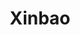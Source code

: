 ---
layout: place
title: "Xinbao"
permalink: /new-york/jamaica/xinbao.html
stateAbbr: NY
stateName: New York
cityName: Jamaica
place_id: ChIJI14DKsFmwokRzOwOx0OfdbM
photos:
  - name: >-
      places/ChIJI14DKsFmwokRzOwOx0OfdbM/photos/AeeoHcKnyOxe8PsBqq7xqChq0CwrpBcCzkyQO_8RichRk2oSAel3ZB4rZCi-ZG_RetCI7jnzdeXW6Yoccqb8r-dXTL4aY8ze0m1YnfnDNA4R8Uyth7NU4TYrRW4GBi2OICysnKhdnPMlJRjFnPHDgOQmWhG0YwtnJ5yBo-atxfr3M3ALWtVMiav-MaWlV8dvXujFRilzbTjsZezfDAsD50gplWxSn7S2o8FrFOGjLOZO6OxkOpaiBAq-P2kiaYofcYkPg1JIcKjC39Ff9ebtorbB-_pW_zQFxAnx0xRbqsQWQj3cDiTr-NF1LENc8N0I0DXlOFV87Pt-WR_2JcnkqFeIwaNJ3dbiaTp5iuWXo77B3bO_aySHiFBEgGlnEckQ8UoZ9s1rQM8N9Tevg6il4VAfy9ndgiXpQZH4pz5uZ9U1jCpLZwc
    widthPx: 1920
    heightPx: 1080
    authorAttributions:
      - displayName: Jephte D. Israel Rene
        uri: https://maps.google.com/maps/contrib/101436200102560726366
        photoUri: >-
          https://lh3.googleusercontent.com/a-/ALV-UjU_fBfey5DTdEE-Ysmr0hQmkYG9DS5z6Zx5soAchr8OsVWBqGM=s100-p-k-no-mo
    flagContentUri: >-
      https://www.google.com/local/imagery/report/?cb_client=maps_api_places.places_api&image_key=!1e10!2sCIHM0ogKEICAgIDx6KKr_AE&hl=en-US
    googleMapsUri: >-
      https://www.google.com/maps/place//data=!3m4!1e2!3m2!1sCIHM0ogKEICAgIDx6KKr_AE!2e10!4m2!3m1!1s0x89c266c12a035e23:0xb3759f43c70eeccc
  - name: >-
      places/ChIJI14DKsFmwokRzOwOx0OfdbM/photos/AeeoHcIMasn1j5q5aRmdBOI32DZqaY94J-HFrhTOB1EoJq-tygTttgxZDpgDaEBt7UnU3HcFdV9NXGH4zNPlELjr2uWHnDBun25JtrMIEVLvoL2mexHQFARc2xSsggexgvBUADJaZJ3TP5WMsOz3Tr4Jbk8phdr_9lqjwRgMnM5enqK5k7_UWM99oSUYhB_VLrzAbMYIyAKS8V1-6YiEUnQ6TDWOYPav1Lk2p8ZjZTRS9yB-ogfmbRUhebOmi0HSCSLCQ7okC9YQRMh6ehQUHFRjyMJolamMu26C1_8XbJKXXySeCjJdwk59jkRvjM2am-GgpDBi9SeHpN65Mc_O0DFo5a6EQEW-jPKHvoAGrjbdMEhllHzDeEUZBQBtzAx3Ga_YQkKg3GHtzcpazBlrSxptW5r7RLpHBZUWM1298lKEx4XRPA
    widthPx: 1080
    heightPx: 1920
    authorAttributions:
      - displayName: leon dong
        uri: https://maps.google.com/maps/contrib/104483978814732667770
        photoUri: >-
          https://lh3.googleusercontent.com/a-/ALV-UjWEUwudBZYI2Gb00QbwWdfCcpDr_KuBLOMgFocZyX665jDVi9k=s100-p-k-no-mo
    flagContentUri: >-
      https://www.google.com/local/imagery/report/?cb_client=maps_api_places.places_api&image_key=!1e10!2sCIHM0ogKEICAgICz3MqFDw&hl=en-US
    googleMapsUri: >-
      https://www.google.com/maps/place//data=!3m4!1e2!3m2!1sCIHM0ogKEICAgICz3MqFDw!2e10!4m2!3m1!1s0x89c266c12a035e23:0xb3759f43c70eeccc
  - name: >-
      places/ChIJI14DKsFmwokRzOwOx0OfdbM/photos/AeeoHcIoIBSaZo7yi8aePC93NGk7A3T7fYNY7q0USgNpEy7UMhDxTF5WCjd3ZWnfCWAhi6fOmQKtYwWvjig3xHUWEDOLCoLs_TNDjQZM0DYzG2Cy5FUr7N_kW5F2JUDSZW_OzV6L6WEhhEk4VtWCl8p2tRrH-sQjyZl4Xrt_ruliokRs8WbTw9fjON0ZrTLBcIMIGCMHj1Op68wZ-rYpKrGAYy-yuZuElHk-txdY-IxSTJwzBlBLvgotzxK5IUa40YCFgNyja5GgW8zx78WriyBfj5hXIt85gLqPpyI3wEzmemavI23L3LkE7fpWqqDNyVNLWnIA8mK1WcwKHmHrHPvL5o4g3Ip_ZLmxpMyQSSIyQKpywRHk0wSgb-pKt-WMjkfCwn4pE9odkuPWAGSFLAm-QqWlVqtsIlQoo4wyoJvcVwletg
    widthPx: 3000
    heightPx: 4000
    authorAttributions:
      - displayName: Darell Blackman
        uri: https://maps.google.com/maps/contrib/104989448294386714538
        photoUri: >-
          https://lh3.googleusercontent.com/a-/ALV-UjVjEozdot_JgGqiUc0cV_zUJm7MLuwUmdFqLD15n5-EOSll5mae=s100-p-k-no-mo
    flagContentUri: >-
      https://www.google.com/local/imagery/report/?cb_client=maps_api_places.places_api&image_key=!1e10!2sCIHM0ogKEICAgIDus6qDYQ&hl=en-US
    googleMapsUri: >-
      https://www.google.com/maps/place//data=!3m4!1e2!3m2!1sCIHM0ogKEICAgIDus6qDYQ!2e10!4m2!3m1!1s0x89c266c12a035e23:0xb3759f43c70eeccc
  - name: >-
      places/ChIJI14DKsFmwokRzOwOx0OfdbM/photos/AeeoHcIiWhMqS2Z82Ml0z8SOG69bjGkN0hpA_dos5RE98OmevzyKE1apqrfi56kT3xTgij0MB2lEEbQB4ROpKoxW5t7HfDQ7OCGWpd9himewqzTHzmQthOlKnHvCzfhGMyhhpHAShzKG2Aad6DNyYtrYCpJp2zgdxaZG7cG4cWl1LP6IsmvUKlEyhkX-hnn7riPwna5nKIrzSDLNxeVPwf6o7fAXBF0aAvKCg2gpejWUEeQVn9YVxRNGt7n0dy6tOz7WoH5qeqaul4I5zBTC9vaJoIHJqdTNZLIg9rVmU9tP5vfUCLXvI5Fb6Mh2gF6QEkfbpwpV_c5JhJjmS76HwxZK1svFKrdwb7VnNXsTxWzXVr_pbprDolQ1fac5OpqdbR0RPjygMvNSgfLp7S09g0q73vYh6bgesZat0IpnjooUoc_UCw
    widthPx: 1572
    heightPx: 2076
    authorAttributions:
      - displayName: ny suits
        uri: https://maps.google.com/maps/contrib/100951283757727677308
        photoUri: >-
          https://lh3.googleusercontent.com/a/ACg8ocLCO9O8RlHvY6i6bLqJBb9Id0St1_3Ou_fNa5aoQHQc664iyA=s100-p-k-no-mo
    flagContentUri: >-
      https://www.google.com/local/imagery/report/?cb_client=maps_api_places.places_api&image_key=!1e10!2sCIHM0ogKEICAgID95_uPfA&hl=en-US
    googleMapsUri: >-
      https://www.google.com/maps/place//data=!3m4!1e2!3m2!1sCIHM0ogKEICAgID95_uPfA!2e10!4m2!3m1!1s0x89c266c12a035e23:0xb3759f43c70eeccc
  - name: >-
      places/ChIJI14DKsFmwokRzOwOx0OfdbM/photos/AeeoHcJNGXSEecdqFLX-porXGoexc_3sbyaM37AohP8E8ya04LheWFHb_98wUq7GRfOgi0DL4MjWpDbH62eX6hhGZW2pBj0GhmFZsCtnpc9aGowDHQ3sK-h6MW0T-O8YTwpEwKCPGlnQ62rEY3-ICKDABErME4fkJtTFCuzWCpEXekBlqiKvuHrhab8ZDOZZ4nPX_CtHlRYvj1_x6q5pWihkMwHT7PP7cRSjOjAgnuA0hnNEreXE1rrOMEINdT2-Dxc_zlF0IgN46oyvhHo1-NtWByYFCYnYoJmyHp2KWo2kygL9Ase2RH6Q_39-DVND_iEdocgG4X0cfV4D59Z9TNIDObFAOgygrgUypMH4evQTfK2LCj73kHYOEwH_wTRJa8x642-ne9GBk2aw08NlPbv-o8NPc2w-ghq8r0qnVMTo4Y4
    widthPx: 1592
    heightPx: 2048
    authorAttributions:
      - displayName: ny suits
        uri: https://maps.google.com/maps/contrib/100951283757727677308
        photoUri: >-
          https://lh3.googleusercontent.com/a/ACg8ocLCO9O8RlHvY6i6bLqJBb9Id0St1_3Ou_fNa5aoQHQc664iyA=s100-p-k-no-mo
    flagContentUri: >-
      https://www.google.com/local/imagery/report/?cb_client=maps_api_places.places_api&image_key=!1e10!2sCIHM0ogKEICAgID95_uPPA&hl=en-US
    googleMapsUri: >-
      https://www.google.com/maps/place//data=!3m4!1e2!3m2!1sCIHM0ogKEICAgID95_uPPA!2e10!4m2!3m1!1s0x89c266c12a035e23:0xb3759f43c70eeccc
  - name: >-
      places/ChIJI14DKsFmwokRzOwOx0OfdbM/photos/AeeoHcKbQQ2gw4sGKzcOWKn9glr6RgiZHIrgAb8z502n4w3e96JonZU7M7tx8cT2miwZ3PUG_9BNR4fTeJ-4fBqult497pREl9LSQXb_dK1B7wAqQc3SppJVne48zsou-H0KJexpO6NBYnspzhGy-0UlzUmuTW0ohK73ECvUH-Nahx9GfbLixKw75WqJtZst5izBvBFw3QuHXLme4Cxz4IrdI9JPoOBP6NcZZ2hmAGRatItQLm5IKcOtQlhDjdYEUXVEkfQfuLdvzkBiDpGjYhkU1cUxwiwPIidamlw8BlDyHDMXGtDF7DGLrx-LIKd5BF4Gk8x4CGxsOtqRmalHDpN7arg9hm9Er8M5T1PFShpI-l6VQQsAEk7ZzMDkeEsWr6fhNgokU9_v7I830rmm9P7P268G4EUUDmuBkRiYh-jPaptVig
    widthPx: 3024
    heightPx: 4032
    authorAttributions:
      - displayName: Elaine Stroughton
        uri: https://maps.google.com/maps/contrib/114792524188713964444
        photoUri: >-
          https://lh3.googleusercontent.com/a-/ALV-UjWT7zo25z4KXdr-UeCWXUiAOeVfbiJ6Jyz827POBzdptuQjrsBbig=s100-p-k-no-mo
    flagContentUri: >-
      https://www.google.com/local/imagery/report/?cb_client=maps_api_places.places_api&image_key=!1e10!2sCIHM0ogKEICAgIDE4YOWXw&hl=en-US
    googleMapsUri: >-
      https://www.google.com/maps/place//data=!3m4!1e2!3m2!1sCIHM0ogKEICAgIDE4YOWXw!2e10!4m2!3m1!1s0x89c266c12a035e23:0xb3759f43c70eeccc
  - name: >-
      places/ChIJI14DKsFmwokRzOwOx0OfdbM/photos/AeeoHcIZ-Yq5vu67hw7FqlboJHc2UgRNo4dxZHqqWma0vMzDzB4g4MvK4xFWmOEUtS3AgMfWM10iix3m98QFMytRONrkIfUot9YsaFw2JIqc_NPzKXVvhI4bDHO6-jrZ-BuVExboRpR2rHiR88AunCtrCLHyeWAanVLN1NaBzpSYQY2L2-vy_7rfW_kTiKKit7rVH41X-bSK7wjOcPH8ZyfJYAOsmFhXbnJ2IEswga7uMBde2P-czxFSD44Sl7uKj-vnMGkz0djnukDVActMB3WLB0UJunAXlKJX70rdlDLQOOQ1p_I0H-D8pp0NxNAoVnIqbC4OWDmqhGcC0YgpIhWsBp1SX2I9mRapXPe5e5atFaaO05o_bPPEhPQvZcx3dQ8nFmczbjnSEVVE5R9H_dqfcFGGnZE_Z7jV9mKAy9QpSLgpfw
    widthPx: 3024
    heightPx: 4032
    authorAttributions:
      - displayName: Elaine Stroughton
        uri: https://maps.google.com/maps/contrib/114792524188713964444
        photoUri: >-
          https://lh3.googleusercontent.com/a-/ALV-UjWT7zo25z4KXdr-UeCWXUiAOeVfbiJ6Jyz827POBzdptuQjrsBbig=s100-p-k-no-mo
    flagContentUri: >-
      https://www.google.com/local/imagery/report/?cb_client=maps_api_places.places_api&image_key=!1e10!2sCIHM0ogKEICAgIDE4YOWfw&hl=en-US
    googleMapsUri: >-
      https://www.google.com/maps/place//data=!3m4!1e2!3m2!1sCIHM0ogKEICAgIDE4YOWfw!2e10!4m2!3m1!1s0x89c266c12a035e23:0xb3759f43c70eeccc
  - name: >-
      places/ChIJI14DKsFmwokRzOwOx0OfdbM/photos/AeeoHcIQAg19OUadswAV4HiR3g5VQY8J-ULV554ncZgpwE4yO4qMm-k-8aNW848Pkv8sMNzxQoBJH4QdyN_L9e9Ef4wZsgjuYG5EdL6Zk7L022x2qJ8GmC29B3tutkmD2EmF_aVKd0lO2x7YeOLAv_EpGb2yUhWjeTaB__HBZqoIpNzJN-JCIsX4qUn0J2bEuPQoG0oJ18IqPPpdvql9wfQLL6rT-q9SqBO4KQRiRjdGs3HtHHecHdo8doYLK7ezACKMD36V-r8Vg1fI7GlxB9V5cC-u2tWBhIOmqxAgWJjUBLWTTrnS_2Mpc2jLlSM5HEocShl9IrDhn2mGzbaLfsSqAR35rw0Opx9cQ1vhaYt6QsQw6D3YoEBUQbOO6Unl4rm1Bk_CQwCqi_hDVUHHWKcgnjsqfiN-tg9Sd_gA3MnguP-dgQ
    widthPx: 4032
    heightPx: 2268
    authorAttributions:
      - displayName: norman jones
        uri: https://maps.google.com/maps/contrib/117112393355190360691
        photoUri: >-
          https://lh3.googleusercontent.com/a-/ALV-UjVvH6azjTqY58xwORA7Qni2CLx4r5FGZa8cvXsgW4FbFvTJPZJbWA=s100-p-k-no-mo
    flagContentUri: >-
      https://www.google.com/local/imagery/report/?cb_client=maps_api_places.places_api&image_key=!1e10!2sCIHM0ogKEICAgICqs6Xhbw&hl=en-US
    googleMapsUri: >-
      https://www.google.com/maps/place//data=!3m4!1e2!3m2!1sCIHM0ogKEICAgICqs6Xhbw!2e10!4m2!3m1!1s0x89c266c12a035e23:0xb3759f43c70eeccc
  - name: >-
      places/ChIJI14DKsFmwokRzOwOx0OfdbM/photos/AeeoHcLI2PWPRC0KSFbJ1GTm4-QAr7u5Q_bPuwpwi-CfSCo8NlJqlVEiYFLz0PYL7Q7QQUfeJHLPBD8T5IppU8appS2DSUxrQ4_obx8E-qi7xpXOS7AcfIwi43I7-EdVcwgRZDAh96G9nrFljblFJWgRQ_dVS2sU6Y8Oow0IAeJUmNFt8jG6Sgdziwxd2s_VotnMGnh5oYJmEU8Mxlh16MvrHwoEXD9tELq1HI3JAcWSDxvVGw1VblOlGPuQpe0ZnlAXOwknBlXPprvu0gUojbsmZB_tggVX_RyqSaLdRxBeEOD-l6XchVTnJ4-k9aLAeP3VqUvNNdoTp3QThI9qy4wdMBl8Y6h5iVGhUo_y4A6yDe8Y9Q_QWqQZH6GFg0qdLBplItK_76Yag4PiLOs5OLJ9Ak1jEUfXSj7xucQBXYuIHHz1-A
    widthPx: 3000
    heightPx: 4000
    authorAttributions:
      - displayName: Darell Blackman
        uri: https://maps.google.com/maps/contrib/104989448294386714538
        photoUri: >-
          https://lh3.googleusercontent.com/a-/ALV-UjVjEozdot_JgGqiUc0cV_zUJm7MLuwUmdFqLD15n5-EOSll5mae=s100-p-k-no-mo
    flagContentUri: >-
      https://www.google.com/local/imagery/report/?cb_client=maps_api_places.places_api&image_key=!1e10!2sCIHM0ogKEICAgIDus6qDCQ&hl=en-US
    googleMapsUri: >-
      https://www.google.com/maps/place//data=!3m4!1e2!3m2!1sCIHM0ogKEICAgIDus6qDCQ!2e10!4m2!3m1!1s0x89c266c12a035e23:0xb3759f43c70eeccc
  - name: >-
      places/ChIJI14DKsFmwokRzOwOx0OfdbM/photos/AeeoHcLxtgdyx4QCeemup0JCG68nqak997iMS9S5VU-UkizyQT_eKgr65L_PYTgl5471eiud-D_3li-OL6z8ij7hmwK32oK9VtGFvtVlj3-jSv4wciCnAegKJBccB1QmrBxECBL14g3mnivCEV3tabi4nqLbk7gytnPZUU7NJoub7d2pesJGcDAW1Q2wt6hsw4z4HuksRH_P_s0xR5xSqYw1Sh_dy8_AZ3EPBHxE4xFohevAeT_HgD2kcXxXWuOVKLEGh_Zv0i9L4IYMJJkhfSl0-Bx7YYC91yAWB7CnMSnddudh1XYWsw0FK11ekhPu-KIJb-3BBZfz5tWm1QTdkeS7NkWxeU9K1_rS6h6No0asgK3DPZ9eAN26e2zoKG2CQt1pjTv-OWkMlbciBx_b3eDq64lzAaEHdqoKff4EUUzRntIzrCY
    widthPx: 2448
    heightPx: 3264
    authorAttributions:
      - displayName: Tongy Lu
        uri: https://maps.google.com/maps/contrib/102420894585078102813
        photoUri: >-
          https://lh3.googleusercontent.com/a/ACg8ocIvfMrGDKtnU2ujQABG43aNkk8Rp01NikPPPgUWBz2EenNReQ=s100-p-k-no-mo
    flagContentUri: >-
      https://www.google.com/local/imagery/report/?cb_client=maps_api_places.places_api&image_key=!1e10!2sCIHM0ogKEICAgIC4w5mDowE&hl=en-US
    googleMapsUri: >-
      https://www.google.com/maps/place//data=!3m4!1e2!3m2!1sCIHM0ogKEICAgIC4w5mDowE!2e10!4m2!3m1!1s0x89c266c12a035e23:0xb3759f43c70eeccc
address: 13742 Guy R Brewer Blvd, Jamaica, NY 11434, USA
street: 13742 Guy R Brewer Blvd
city: Jamaica
state: NY
zip: '11434'
country: USA
neighborhood: Jamaica
latitude: '40.670916'
longitude: '-73.774127'
accessibility_options: null
business_status: OPERATIONAL
name: Xinbao
google_maps_links:
  directionsUri: >-
    https://www.google.com/maps/dir//''/data=!4m7!4m6!1m1!4e2!1m2!1m1!1s0x89c266c12a035e23:0xb3759f43c70eeccc!3e0
  placeUri: https://maps.google.com/?cid=12931417018515516620
  writeAReviewUri: >-
    https://www.google.com/maps/place//data=!4m3!3m2!1s0x89c266c12a035e23:0xb3759f43c70eeccc!12e1
  reviewsUri: >-
    https://www.google.com/maps/place//data=!4m4!3m3!1s0x89c266c12a035e23:0xb3759f43c70eeccc!9m1!1b1
  photosUri: >-
    https://www.google.com/maps/place//data=!4m3!3m2!1s0x89c266c12a035e23:0xb3759f43c70eeccc!10e5
primary_type: Chinese Restaurant
opening_hours:
  regular: null
  current: null
secondary_opening_hours:
  regular:
    weekdayDescriptions: null
    type: null
  current:
    weekdayDescriptions: null
    type: null
phone: (718) 977-8989
price_level: PRICE_LEVEL_INEXPENSIVE
price_range: null
rating: '3.6'
rating_count: 136
website: null
description: null
reviews:
  - name: >-
      places/ChIJI14DKsFmwokRzOwOx0OfdbM/reviews/ChdDSUhNMG9nS0VJQ0FnSUN2cXVTWXV3RRAB
    relativePublishTimeDescription: 4 months ago
    rating: 1
    text:
      text: >-
        Was trying to order delivery she said it's out of range but I told her
        is 5min away. She acted like she couldn't  put a dam adress down.
        Pretended not to know. Simplest thing to do I had to say it 7 times even
        said it very slowly. I just hang up but hey I hope this present was
        worth it.
      languageCode: en
    originalText:
      text: >-
        Was trying to order delivery she said it's out of range but I told her
        is 5min away. She acted like she couldn't  put a dam adress down.
        Pretended not to know. Simplest thing to do I had to say it 7 times even
        said it very slowly. I just hang up but hey I hope this present was
        worth it.
      languageCode: en
    authorAttribution:
      displayName: Orlando Florida
      uri: https://www.google.com/maps/contrib/108013170907621576723/reviews
      photoUri: >-
        https://lh3.googleusercontent.com/a/ACg8ocLai8eJQOgPS_1_ayiIdzr55LP26OsW9c3RPoR43chj2Dn_5g=s128-c0x00000000-cc-rp-mo
    publishTime: '2024-12-10T01:49:49.218145Z'
    flagContentUri: >-
      https://www.google.com/local/review/rap/report?postId=ChdDSUhNMG9nS0VJQ0FnSUN2cXVTWXV3RRAB&d=17924085&t=1
    googleMapsUri: >-
      https://www.google.com/maps/reviews/data=!4m6!14m5!1m4!2m3!1sChdDSUhNMG9nS0VJQ0FnSUN2cXVTWXV3RRAB!2m1!1s0x89c266c12a035e23:0xb3759f43c70eeccc
  - name: >-
      places/ChIJI14DKsFmwokRzOwOx0OfdbM/reviews/ChdDSUhNMG9nS0VJQ0FnTURBMjlDSXFBRRAB
    relativePublishTimeDescription: 2 months ago
    rating: 1
    text:
      text: >-
        Delivery took more than an hour!!!! Not good service AT ALL!! It’s very
        unfortunate because the food is very tasty!l but this makes me want to
        not order from here ever again!!
      languageCode: en
    originalText:
      text: >-
        Delivery took more than an hour!!!! Not good service AT ALL!! It’s very
        unfortunate because the food is very tasty!l but this makes me want to
        not order from here ever again!!
      languageCode: en
    authorAttribution:
      displayName: CELESTIALBEAUTY_BYADILAH
      uri: https://www.google.com/maps/contrib/114216622886016103302/reviews
      photoUri: >-
        https://lh3.googleusercontent.com/a-/ALV-UjUbA0tC-CObr9S3nkGwW716hgY3BghmscU23xT7KKxZfDHn0U9l=s128-c0x00000000-cc-rp-mo
    publishTime: '2025-02-12T02:54:53.145639Z'
    flagContentUri: >-
      https://www.google.com/local/review/rap/report?postId=ChdDSUhNMG9nS0VJQ0FnTURBMjlDSXFBRRAB&d=17924085&t=1
    googleMapsUri: >-
      https://www.google.com/maps/reviews/data=!4m6!14m5!1m4!2m3!1sChdDSUhNMG9nS0VJQ0FnTURBMjlDSXFBRRAB!2m1!1s0x89c266c12a035e23:0xb3759f43c70eeccc
  - name: >-
      places/ChIJI14DKsFmwokRzOwOx0OfdbM/reviews/ChZDSUhNMG9nS0VJQ0FnSUR4Nk1LSGJREAE
    relativePublishTimeDescription: a year ago
    rating: 1
    text:
      text: >-
        Explain to me how  I said plain broccoli  with a side of sesame chicken,
        and my food comes with  full rice. I used to love this place but only
        thing  they care about is the money nothing
      languageCode: en
    originalText:
      text: >-
        Explain to me how  I said plain broccoli  with a side of sesame chicken,
        and my food comes with  full rice. I used to love this place but only
        thing  they care about is the money nothing
      languageCode: en
    authorAttribution:
      displayName: Jephte D. Israel Rene
      uri: https://www.google.com/maps/contrib/101436200102560726366/reviews
      photoUri: >-
        https://lh3.googleusercontent.com/a-/ALV-UjU_fBfey5DTdEE-Ysmr0hQmkYG9DS5z6Zx5soAchr8OsVWBqGM=s128-c0x00000000-cc-rp-mo-ba2
    publishTime: '2023-05-31T20:46:31.102505Z'
    flagContentUri: >-
      https://www.google.com/local/review/rap/report?postId=ChZDSUhNMG9nS0VJQ0FnSUR4Nk1LSGJREAE&d=17924085&t=1
    googleMapsUri: >-
      https://www.google.com/maps/reviews/data=!4m6!14m5!1m4!2m3!1sChZDSUhNMG9nS0VJQ0FnSUR4Nk1LSGJREAE!2m1!1s0x89c266c12a035e23:0xb3759f43c70eeccc
  - name: >-
      places/ChIJI14DKsFmwokRzOwOx0OfdbM/reviews/ChdDSUhNMG9nS0VJQ0FnSURoOUo2MnV3RRAB
    relativePublishTimeDescription: 2 years ago
    rating: 4
    text:
      text: >-
        Xin Bao is my local Chinese takeout spot & I order nearly every day for
        lunch.

        The veggies have great variety and are never overcooked, the "House"
        brown sauce isn't too salty, & the protein always tastes great!

        My 2 favorites are the shrimp with broccoli & the beef with mixed
        veggies (they also offer "Chinese veggies" as an option, always clarify
        which one you want). Sometimes I order my special: beef with onions and
        mushrooms (not on the menu).

        Xin Bao is reasonably priced, though they have a slightly more expensive
        dinner menu.

        I always get the hot mustard & "duck sauce"

        and egg roll with my meal.

        Politeness goes a long way, treating the people at the window
        respectfully & politely has never caused any issues for me with their
        customer service or willingness to make changes to the food I order.


        Food 4.5/5

        Service 4/5

        Ease of ordering 5/5

        Menu options 4.7/5


        **I recommend calling your order in first & having them confirm it.
      languageCode: en
    originalText:
      text: >-
        Xin Bao is my local Chinese takeout spot & I order nearly every day for
        lunch.

        The veggies have great variety and are never overcooked, the "House"
        brown sauce isn't too salty, & the protein always tastes great!

        My 2 favorites are the shrimp with broccoli & the beef with mixed
        veggies (they also offer "Chinese veggies" as an option, always clarify
        which one you want). Sometimes I order my special: beef with onions and
        mushrooms (not on the menu).

        Xin Bao is reasonably priced, though they have a slightly more expensive
        dinner menu.

        I always get the hot mustard & "duck sauce"

        and egg roll with my meal.

        Politeness goes a long way, treating the people at the window
        respectfully & politely has never caused any issues for me with their
        customer service or willingness to make changes to the food I order.


        Food 4.5/5

        Service 4/5

        Ease of ordering 5/5

        Menu options 4.7/5


        **I recommend calling your order in first & having them confirm it.
      languageCode: en
    authorAttribution:
      displayName: Tori Collins
      uri: https://www.google.com/maps/contrib/111137931612782985445/reviews
      photoUri: >-
        https://lh3.googleusercontent.com/a-/ALV-UjXupbt6goSfOKvdkTFJCCVn3Niz-o7ursIBA-IigIA0m3PO354l=s128-c0x00000000-cc-rp-mo-ba3
    publishTime: '2023-03-02T19:17:02.858818Z'
    flagContentUri: >-
      https://www.google.com/local/review/rap/report?postId=ChdDSUhNMG9nS0VJQ0FnSURoOUo2MnV3RRAB&d=17924085&t=1
    googleMapsUri: >-
      https://www.google.com/maps/reviews/data=!4m6!14m5!1m4!2m3!1sChdDSUhNMG9nS0VJQ0FnSURoOUo2MnV3RRAB!2m1!1s0x89c266c12a035e23:0xb3759f43c70eeccc
  - name: >-
      places/ChIJI14DKsFmwokRzOwOx0OfdbM/reviews/ChZDSUhNMG9nS0VJQ0FnSUNIb0lEVEh3EAE
    relativePublishTimeDescription: 7 months ago
    rating: 1
    text:
      text: >-
        This local Chinese restaurant is the WORSE! Last summer 2023 the entire
        restaurant repped of a fowl smell, seriously unbearable. I refused to
        accept my pick up order that day after encountering those conditions. I
        just thought… maybe the  garbage just wasn’t taken out but I didn’t want
        to chance it because the smell was potent. This restaurant called me
        harassing me trying to force me to come back, pick up and pay for the
        order. I tried to politely remind them that I am a long term customer
        and I didn’t  feel comfortable with what they were asking of me. But I
        was also still trying to assure them that I’d be willing to support them
        and buy food once the smell cleans up. After that conversation my number
        was flagged and banned i have only been able to order delivery or pick
        up items from my boyfriends phone number. After a year of being
        discriminated against I’ve decided I will NEVER be supporting such an
        unprofessional business again!
      languageCode: en
    originalText:
      text: >-
        This local Chinese restaurant is the WORSE! Last summer 2023 the entire
        restaurant repped of a fowl smell, seriously unbearable. I refused to
        accept my pick up order that day after encountering those conditions. I
        just thought… maybe the  garbage just wasn’t taken out but I didn’t want
        to chance it because the smell was potent. This restaurant called me
        harassing me trying to force me to come back, pick up and pay for the
        order. I tried to politely remind them that I am a long term customer
        and I didn’t  feel comfortable with what they were asking of me. But I
        was also still trying to assure them that I’d be willing to support them
        and buy food once the smell cleans up. After that conversation my number
        was flagged and banned i have only been able to order delivery or pick
        up items from my boyfriends phone number. After a year of being
        discriminated against I’ve decided I will NEVER be supporting such an
        unprofessional business again!
      languageCode: en
    authorAttribution:
      displayName: Chrysanthea Yarborough
      uri: https://www.google.com/maps/contrib/117685562226286573269/reviews
      photoUri: >-
        https://lh3.googleusercontent.com/a-/ALV-UjWJylwDHvcSlmSEfo3zeiFPm5gVXAkfN8z1S81vqN97fcWOPRvo=s128-c0x00000000-cc-rp-mo
    publishTime: '2024-08-30T19:18:49.442061Z'
    flagContentUri: >-
      https://www.google.com/local/review/rap/report?postId=ChZDSUhNMG9nS0VJQ0FnSUNIb0lEVEh3EAE&d=17924085&t=1
    googleMapsUri: >-
      https://www.google.com/maps/reviews/data=!4m6!14m5!1m4!2m3!1sChZDSUhNMG9nS0VJQ0FnSUNIb0lEVEh3EAE!2m1!1s0x89c266c12a035e23:0xb3759f43c70eeccc
parking_options: null
payment_options: null
allow_dogs: null
curbside_pickup: null
delivery: true
dine_in: null
good_for_children: null
good_for_groups: null
good_for_sports: false
live_music: false
menu_for_children: false
outdoor_seating: false
reservable: false
restroom: false
serves_beer: null
serves_breakfast: null
serves_brunch: false
serves_cocktails: null
serves_coffee: false
serves_dinner: true
serves_dessert: false
serves_lunch: true
serves_vegetarian_food: null
serves_wine: null
takeout: true

---